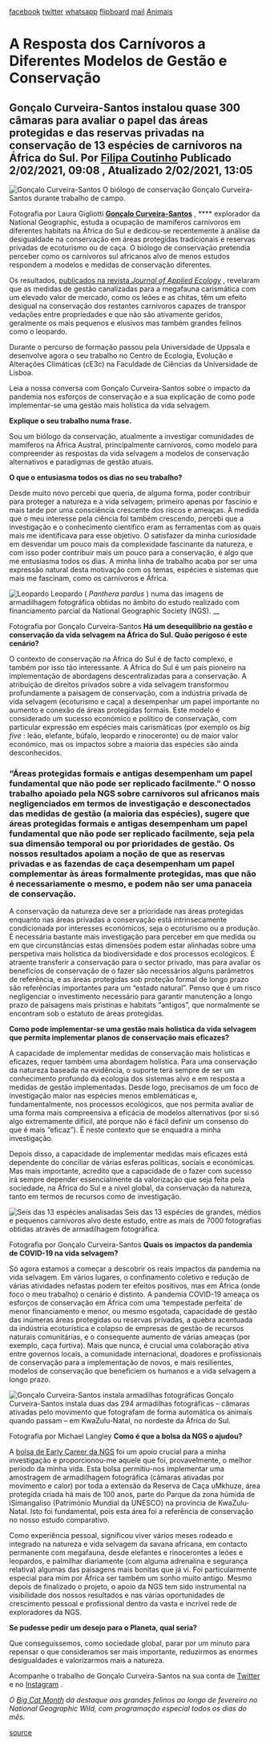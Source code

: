 [facebook](https://www.facebook.com/sharer/sharer.php?u=https%3A%2F%2Fwww.natgeo.pt%2Fanimais%2F2021%2F02%2Fentrevista-goncalo-curveira-santos-carnivoros-gestao-conservacao) [twitter](https://twitter.com/share?url=https%3A%2F%2Fwww.natgeo.pt%2Fanimais%2F2021%2F02%2Fentrevista-goncalo-curveira-santos-carnivoros-gestao-conservacao&via=natgeo&text=A%20Resposta%20dos%20Carn%C3%ADvoros%20a%20Diferentes%20Modelos%20de%20Gest%C3%A3o%20e%20Conserva%C3%A7%C3%A3o) [whatsapp](https://web.whatsapp.com/send?text=https%3A%2F%2Fwww.natgeo.pt%2Fanimais%2F2021%2F02%2Fentrevista-goncalo-curveira-santos-carnivoros-gestao-conservacao) [flipboard](https://share.flipboard.com/bookmarklet/popout?v=2&title=A%20Resposta%20dos%20Carn%C3%ADvoros%20a%20Diferentes%20Modelos%20de%20Gest%C3%A3o%20e%20Conserva%C3%A7%C3%A3o&url=https%3A%2F%2Fwww.natgeo.pt%2Fanimais%2F2021%2F02%2Fentrevista-goncalo-curveira-santos-carnivoros-gestao-conservacao) [mail](mailto:?subject=NatGeo&body=https%3A%2F%2Fwww.natgeo.pt%2Fanimais%2F2021%2F02%2Fentrevista-goncalo-curveira-santos-carnivoros-gestao-conservacao%20-%20A%20Resposta%20dos%20Carn%C3%ADvoros%20a%20Diferentes%20Modelos%20de%20Gest%C3%A3o%20e%20Conserva%C3%A7%C3%A3o) [Animais](https://www.natgeo.pt/animais) 
# A Resposta dos Carnívoros a Diferentes Modelos de Gestão e Conservação 
## Gonçalo Curveira-Santos instalou quase 300 câmaras para avaliar o papel das áreas protegidas e das reservas privadas na conservação de 13 espécies de carnívoros na África do Sul. Por [Filipa Coutinho](https://www.natgeo.pt/autor/filipa-coutinho) Publicado 2/02/2021, 09:08 , Atualizado 2/02/2021, 13:05 
![Gonçalo Curveira-Santos](img/files_styles_image_00_public_fieldwork_credit_laura_gigliotti_v.jpg)
O biólogo de conservação Gonçalo Curveira-Santos durante trabalho de campo. 

Fotografia por Laura Gigliotti [**Gonçalo Curveira-Santos**](https://www.researchgate.net/profile/Goncalo_Curveira-Santos) , **** explorador da National Geographic, estuda a ocupação de mamíferos carnívoros em diferentes habitats na África do Sul e dedicou-se recentemente à análise da desigualdade na conservação em áreas protegidas tradicionais e reservas privadas de ecoturismo ou de caça. O biólogo de conservação pretendia perceber como os carnívoros sul africanos alvo de menos estudos respondem a modelos e medidas de conservação diferentes. 

Os resultados, [publicados na revista _Journal of Applied Ecology_](https://besjournals.onlinelibrary.wiley.com/doi/10.1111/1365-2664.13726) , revelaram que as medidas de gestão canalizadas para a megafauna carismática com um elevado valor de mercado, como os leões e as chitas, têm um efeito desigual na conservação dos restantes carnívoros capazes de transpor vedações entre propriedades e que não são ativamente geridos, geralmente os mais pequenos e elusivos mas também grandes felinos como o leopardo. 

Durante o percurso de formação passou pela Universidade de Uppsala e desenvolve agora o seu trabalho no Centro de Ecologia, Evolução e Alterações Climáticas (cE3c) na Faculdade de Ciências da Universidade de Lisboa. 

Leia a nossa conversa com Gonçalo Curveira-Santos sobre o impacto da pandemia nos esforços de conservação e a sua explicação de como pode implementar-se uma gestão mais holística da vida selvagem. 

**Explique o seu trabalho numa frase.** 

Sou um biólogo da conservação, atualmente a investigar comunidades de mamíferos na África Austral, principalmente carnívoros, como modelo para compreender as respostas da vida selvagem a modelos de conservação alternativos e paradigmas de gestão atuais. 

**O que o entusiasma todos os dias no seu trabalho?** 

Desde muito novo percebi que queria, de alguma forma, poder contribuir para proteger a natureza e a vida selvagem; primeiro apenas por fascínio e mais tarde por uma consciência crescente dos riscos e ameaças. À medida que o meu interesse pela ciência foi também crescendo, percebi que a investigação e o conhecimento científico eram as ferramentas com as quais mais me identificava para esse objetivo. O satisfazer da minha curiosidade em desvendar um pouco mais da complexidade fascinante da natureza, e com isso poder contribuir mais um pouco para a conservação, é algo que me entusiasma todos os dias. A minha linha de trabalho acaba por ser uma expressão natural desta motivação com os temas, espécies e sistemas que mais me fascinam, como os carnívoros e África. 

![Leopardo](img/files_styles_image_00_public_leopard_credit_goncalo_curveira_santos.jpg)
Leopardo ( _Panthera pardus_ ) numa das imagens de armadilhagem fotográfica obtidas no âmbito do estudo realizado com financiamento parcial da National Geographic Society (NGS). __ 

Fotografia por Gonçalo Curveira-Santos **Há um desequilíbrio na gestão e conservação da vida selvagem na África do Sul. Quão perigoso é este cenário?** 

O contexto de conservação na África do Sul é de facto complexo, e também por isso tão interessante. A África do Sul é um país pioneiro na implementação de abordagens descentralizadas para a conservação. A atribuição de direitos privados sobre a vida selvagem transformou profundamente a paisagem de conservação, com a indústria privada de vida selvagem (ecoturismo e caça) a desempenhar um papel importante no aumento e conexão de áreas protegidas formais. Este modelo é considerado um sucesso económico e político de conservação, com particular expressão em espécies mais carismáticas (por exemplo os _big five_ : leão, elefante, búfalo, leopardo e rinoceronte) ou de maior valor económico, mas os impactos sobre a maioria das espécies são ainda desconhecidos. 

### “Áreas protegidas formais e antigas desempenham um papel fundamental que não pode ser replicado facilmente.” O nosso trabalho apoiado pela NGS sobre carnívoros sul africanos mais negligenciados em termos de investigação e desconectados das medidas de gestão (a maioria das espécies), sugere que áreas protegidas formais e antigas desempenham um papel fundamental que não pode ser replicado facilmente, seja pela sua dimensão temporal ou por prioridades de gestão. Os nossos resultados apoiam a noção de que as reservas privadas e as fazendas de caça desempenham um papel complementar às áreas formalmente protegidas, mas que não é necessariamente o mesmo, e podem não ser uma panaceia de conservação. 

A conservação da natureza deve ser a prioridade nas áreas protegidas enquanto nas áreas privadas a conservação está intrinsecamente condicionada por interesses económicos, seja o ecoturismo ou a produção. É necessária bastante mais investigação para perceber em que medida ou em que circunstâncias estas dimensões podem estar alinhadas sobre uma perspetiva mais holística da biodiversidade e dos processos ecológicos. É atraente transferir a conservação para o sector privado, mas para avaliar os benefícios de conservação de o fazer são necessários alguns parâmetros de referência, e as áreas protegidas sob proteção formal de longo prazo são referências importantes para um “estado natural”. Penso que é um risco negligenciar o investimento necessário para garantir manutenção a longo prazo de paisagens mais pristinas e habitats “antigos”, que normalmente se encontram sob o estatuto de áreas protegidas. 

**Como pode implementar-se uma gestão mais holística da vida selvagem que permita implementar planos de conservação mais eficazes?** 

A capacidade de implementar medidas de conservação mais holísticas e eficazes, requer também uma abordagem holística. Para uma conservação da natureza baseada na evidência, o suporte terá sempre de ser um conhecimento profundo da ecologia dos sistemas alvo e em resposta a medidas de gestão implementadas. Desde logo, precisamos de um foco de investigação maior nas espécies menos emblemáticas e, fundamentalmente, nos processos ecológicos, que nos permita avaliar de uma forma mais compreensiva a eficácia de modelos alternativos (por si só algo extremamente difícil, até porque não é fácil definir um consenso do que é mais “eficaz”). É neste contexto que se enquadra a minha investigação. 

Depois disso, a capacidade de implementar medidas mais eficazes está dependente do conciliar de várias esferas políticas, sociais e económicas. Mas mais importante, acredito que a capacidade de o fazer com sucesso irá sempre depender essencialmente da valorização que seja feita pela sociedade, na África do Sul e a nível global, da conservação da natureza, tanto em termos de recursos como de investigação. 

![Seis das 13 espécies analisadas](img/files_styles_image_00_public_carnivores_spp_mosaic_credit_goncalo_curveira_santos_v.jpg)
Seis das 13 espécies de grandes, médios e pequenos carnívoros alvo deste estudo, entre as mais de 7000 fotografias obtidas através de armadilhagem fotográfica. 

Fotografia por Gonçalo Curveira-Santos **Quais os impactos da pandemia de COVID-19 na vida selvagem?** 

Só agora estamos a começar a descobrir os reais impactos da pandemia na vida selvagem. Em vários lugares, o confinamento coletivo e redução de várias atividades nefastas podem ter efeitos positivos, mas em África (onde foco o meu trabalho) o cenário é distinto. A pandemia COVID-19 ameaça os esforços de conservação em África com uma ‘tempestade perfeita’ de menor financiamento e menor, ou mesmo esgotada, capacidade de gestão das inúmeras áreas protegidas ou reservas privadas, a quebra acentuada da indústria ecoturística e colapso de empresas de gestão de recursos naturais comunitárias, e o consequente aumento de várias ameaças (por exemplo, caça furtiva). Mais que nunca, é crucial uma colaboração ativa entre governos locais, a comunidade internacional, doadores e profissionais de conservação para a implementação de novos, e mais resilientes, modelos de conservação que beneficiem os humanos e a vida selvagem a longo prazo. 

![Gonçalo Curveira-Santos instala armadilhas fotográficas ](img/files_styles_image_00_public_goncalo_cs.jpg)
Gonçalo Curveira-Santos instala duas das 294 armadilhas fotográficas – câmaras ativadas pelo movimento que fotografam de forma automática os animais quando passam – em KwaZulu-Natal, no nordeste da África do Sul. 

Fotografia por Michael Langley **Como é que a bolsa da NGS o ajudou?** 

A [bolsa de Early Career da NGS](https://www.natgeo.pt/bolsas) foi um apoio crucial para a minha investigação e proporcionou-me aquele que foi, provavelmente, o melhor período da minha vida. Esta bolsa permitiu-nos implementar uma amostragem de armadilhagem fotográfica (câmaras ativadas por movimento e calor) por toda a extensão da Reserva de Caça uMkhuze, área protegida criada há mais de 100 anos, parte do Parque da zona húmida de iSimangaliso (Património Mundial da UNESCO) na província de KwaZulu-Natal. Isto foi fundamental, pois esta área foi a referência de conservação no nosso estudo comparativo. 

Como experiência pessoal, significou viver vários meses rodeado e integrado na natureza e vida selvagem da savana africana, em contacto permanente com megafauna, desde elefantes e rinocerontes a leões e leopardos, e palmilhar diariamente (com alguma adrenalina e segurança relativa) algumas das paisagens mais bonitas que já vi. Foi particularmente especial para mim por África ser também um sonho muito antigo. Mesmo depois de finalizado o projeto, o apoio da NGS tem sido instrumental na visibilidade dos nossos resultados e nas várias oportunidades de crescimento pessoal e profissional dentro da vasta e incrível rede de exploradores da NGS. 

**Se pudesse pedir um desejo para o Planeta, qual seria?** 

Que conseguíssemos, como sociedade global, parar por um minuto para repensar o que consideramos ser mais importante, reduzirmos as enormes desigualdades e valorizarmos mais a natureza. 

Acompanhe o trabalho de Gonçalo Curveira-Santos na sua conta de [Twitter](https://twitter.com/gcurveirasantos) e no [Instagram](https://www.instagram.com/gcurveirasantos/) . 

_O_ [_Big Cat Month_](https://www.natgeo.pt/big-cat-month-2021) _dá destaque aos grandes felinos ao longo de fevereiro no National Geographic Wild, com programação especial todos os dias do mês._ 



[source](https://www.natgeo.pt/animais/2021/02/entrevista-goncalo-curveira-santos-carnivoros-gestao-conservacao)